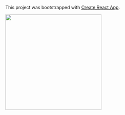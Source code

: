 This project was bootstrapped with [Create React App](https://github.com/facebook/create-react-app).

<img width='300px' height='300px' src='https://uploaddeimagens.com.br/images/002/848/336/full/ff.png?1598384812' />
